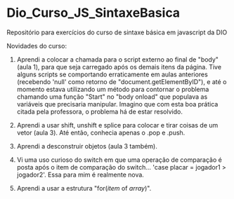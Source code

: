 # Dio_Curso_JS_SintaxeBasica
Repositório para exercícios do curso de sintaxe básica em javascript da DIO

Novidades do curso: 

1. Aprendi a colocar a chamada para o script externo ao final de "body" (aula 1), para que seja carregado após os demais itens da página. Tive alguns scripts se comportando erraticamente em aulas anteriores (recebendo 'null' como retorno de "document.getElementByID"), e até o momento estava utilizando um método para contornar o problema chamando uma função "Start" no "body onload" que populava as variáveis que precisaria manipular. Imagino que com esta boa prática citada pela professora, o problema há de estar resolvido.

2. Aprendi a usar shift, unshift e splice para colocar e tirar coisas de um vetor (aula 3). Até então, conhecia apenas o .pop e .push.

3. Aprendi a desconstruir objetos (aula 3 também).

4. Vi uma uso curioso do switch em que uma operação de comparação é posta após o item de comparação do switch... 'case placar = jogador1 > jogador2'. Essa para mim é realmente nova.

5. Aprendi a usar a estrutura "for(*item* of *array*)".